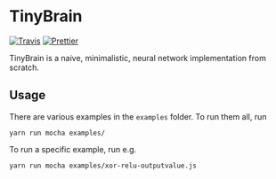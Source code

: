 # TinyBrain

[![Travis](https://img.shields.io/travis/Walther/tinybrain.svg?style=flat-square)](https://travis-ci.org/Walther/tinybrain)
[![Prettier](https://img.shields.io/badge/code_style-prettier-ff69b4.svg?style=flat-square)](https://github.com/prettier/prettier)

TinyBrain is a naive, minimalistic, neural network implementation from scratch.

## Usage

There are various examples in the `examples` folder. To run them all, run

```
yarn run mocha examples/
```

To run a specific example, run e.g.
```
yarn run mocha examples/xor-relu-outputvalue.js
```